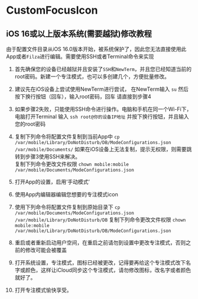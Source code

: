 # CustomFocusIcon

## iOS 16或以上版本系统(需要越狱)修改教程

由于配置文件目录从iOS 16.0版本开始，被系统保护了，因此您无法直接使用此App或者`Filza`进行编辑。需要使用SSH或者Terminal命令来实现

1. 首先确保您的设备已经越狱并且安装了`SSH`和`NewTerm`，并且您已经知道当前的root密码。新建一个专注模式，也可以多创建几个，方便批量修改。

2. 建议先在iOS设备上尝试使用NewTerm进行尝试，
   在NewTerm输入
   `su`
   然后按下换行按钮（回车），输入root密码，回车
   请直接到步骤4

3. 如果步骤2失败，只能使用SSH命令进行操作。电脑和手机在同一个Wi-Fi下，电脑打开Terminal 输入
   `ssh root@你的设备IP地址`
   并按下换行按钮，并且输入您的root密码

4. 复制下列命令将配置文件复制到当前App中
   `cp /var/mobile/Library/DoNotDisturb/DB/ModeConfigurations.json /var/mobile/Documents/`
   如果在iOS设备上无法复制，提示无权限，则需要跳转到步骤3使用SSH来解决。  
   复制下列命令更改文件权限
   `chown mobile:mobile /var/mobile/Documents/ModeConfigurations.json`

5. 打开App的设置，启用’手动模式’

6. 使用App内编辑器编辑您想要的专注模式icon

7. 使用下列命令将配置文件复制到原始目录下
    `cp /var/mobile/Documents/ModeConfigurations.json /var/mobile/Library/DoNotDisturb/DB`
    复制下列命令更改文件权限
   `chown mobile:mobile /var/mobile/Library/DoNotDisturb/DB/ModeConfigurations.json`

8. 重启或者重新启动用户空间，在重启之前请勿到设置中更改专注模式，否则之前的修改可能会被覆盖

9. 打开系统设置，专注模式，图标已经被更改，记得要再给这个专注模式改下名字或颜色，这样让iCloud同步这个专注模式，请勿修改图标，改名字或者颜色就好了。

10. 打开专注模式愉快享受。